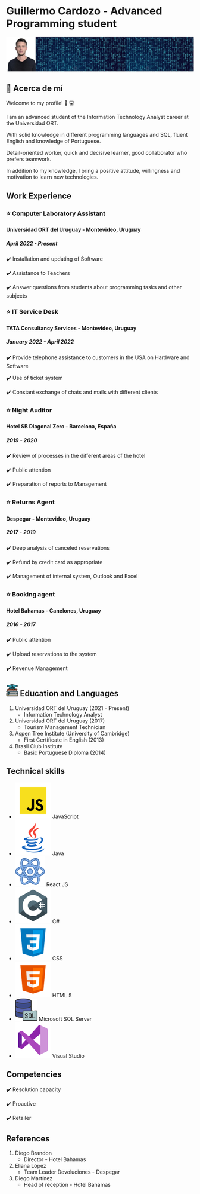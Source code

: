# **Guillermo Cardozo - Advanced Programming student**
![This is me](FotoGitHub.jpg)  
   
## :memo: **Acerca de mí**  
Welcome to my profile! :wave: :computer:

I am an advanced student of the Information Technology Analyst career at the Universidad ORT.

With solid knowledge in different programming languages and SQL, fluent English and knowledge of Portuguese.

Detail-oriented worker, quick and decisive learner, good collaborator who prefers teamwork.

In addition to my knowledge, I bring a positive attitude, willingness and motivation to learn new technologies.

   
## **Work Experience**

### :star: Computer Laboratory Assistant
#### Universidad ORT del Uruguay - Montevideo, Uruguay
##### *April 2022 - Present*
   :heavy_check_mark: Installation and updating of Software 
   
   :heavy_check_mark: Assistance to Teachers
   
   :heavy_check_mark: Answer questions from students about programming tasks and other subjects

### :star: IT Service Desk
#### TATA Consultancy Services - Montevideo, Uruguay
##### *January 2022 - April 2022*
   :heavy_check_mark: Provide telephone assistance to customers in the USA on Hardware and Software
   
   :heavy_check_mark: Use of ticket system
   
   :heavy_check_mark: Constant exchange of chats and mails with different clients

### :star: Night Auditor
#### Hotel SB Diagonal Zero - Barcelona, España
##### *2019 - 2020*
   :heavy_check_mark: Review of processes in the different areas of the hotel
   
   :heavy_check_mark: Public attention
   
   :heavy_check_mark: Preparation of reports to Management

### :star: Returns Agent
#### Despegar - Montevideo, Uruguay
##### *2017 - 2019*
   :heavy_check_mark: Deep analysis of canceled reservations
   
   :heavy_check_mark: Refund by credit card as appropriate
   
   :heavy_check_mark: Management of internal system, Outlook and Excel

### :star: Booking agent
#### Hotel Bahamas - Canelones, Uruguay
##### *2016 - 2017*
   :heavy_check_mark: Public attention
   
   :heavy_check_mark: Upload reservations to the system
   
   :heavy_check_mark: Revenue Management

## ![Logo Educacion](educacion.png) **Education and Languages**

1. Universidad ORT del Uruguay (2021 - Present)
   - Information Technology Analyst
2. Universidad ORT del Uruguay (2017)
   - Tourism Management Technician
3. Aspen Tree Institute (University of Cambridge)
   - First Certificate in English (2013)
4. Brasil Club Institute
   - Basic Portuguese Diploma (2014)

## **Technical skills**

- ![Logo JS](icons8-javascript.svg) JavaScript
- ![Logo Java](icons8-java.svg) Java
- ![Logo React](icons8-react.svg) React JS
- ![Logo Csharp](icons8-c-sharp-logo.svg) C#
- ![Logo CSS](icons8-css3.svg) CSS
- ![Logo HTML](icons8-html-5.svg) HTML 5
- ![Logo SQL](icons8-sql-60.png) Microsoft SQL Server
- ![Logo Visual](icons8-visual-studio.svg) Visual Studio

## **Competencies**
   :heavy_check_mark: Resolution capacity
   
   :heavy_check_mark: Proactive
   
   :heavy_check_mark: Retailer

## **References**
1. Diego Brandon
    - Director - Hotel Bahamas
2. Eliana López
   - Team Leader Devoluciones - Despegar
3. Diego Martínez 
   - Head of reception - Hotel Bahamas

